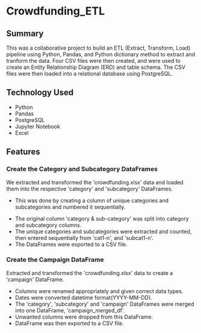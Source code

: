 # Crowdfunding_ETL

## Summary

This was a collaborative project to build an ETL (Extract, Transform, Load) pipeline using Python, Pandas, and Python dictionary method to extract and tranform the data.  Four CSV files were then created, and were used to create an Entity Relationship Diagram (ERD) and table schema.  The CSV files were then loaded into a relational database using PostgreSQL.

## Technology Used

* Python
* Pandas
* PostgreSQL
* Jupyter Notebook
* Excel

## Features

### Create the Category and Subcategory DataFrames

We extracted and transformed the 'crowdfunding.xlsx' data and loaded them into the respective 'category' and 'subcategory' DataFrames.  
* This was done by creating a column of unique categories and subcategories and numbered it sequentially.
- The original column 'category & sub-category' was split into category and subcategory columns.
- The unique categories and subcategories were extracted and counted, then entered sequentially from 'cat1-n', and 'subcat1-n'.
- The DataFrames were exported to a CSV file.

### Create the Campaign DataFrame

Extracted and transformed the 'crowdfunding.xlsx' data to create a 'campaign' DataFrame.
* Columns were renamed appropriately and given correct data types.
* Dates were converted datetime format(YYYY-MM-DD).
* The 'category', 'subcategory' and 'campaign' DataFrames were merged into one DataFrame, 'campaign_merged_df'.
* Unwanted columns were dropped from this DataFrame.
* DataFrame was then exported to a CSV file.





